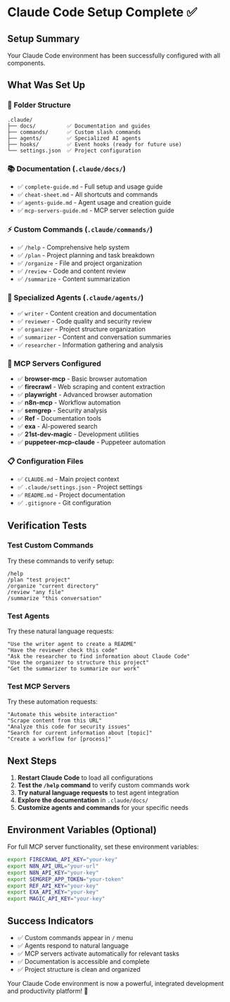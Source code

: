 # Claude Code Setup Complete ✅

## Setup Summary
Your Claude Code environment has been successfully configured with all components.

## What Was Set Up

### 📁 Folder Structure
```
.claude/
├── docs/          ✅ Documentation and guides
├── commands/      ✅ Custom slash commands
├── agents/        ✅ Specialized AI agents
├── hooks/         ✅ Event hooks (ready for future use)
└── settings.json  ✅ Project configuration
```

### 📚 Documentation (`.claude/docs/`)
- ✅ `complete-guide.md` - Full setup and usage guide
- ✅ `cheat-sheet.md` - All shortcuts and commands
- ✅ `agents-guide.md` - Agent usage and creation guide
- ✅ `mcp-servers-guide.md` - MCP server selection guide

### ⚡ Custom Commands (`.claude/commands/`)
- ✅ `/help` - Comprehensive help system
- ✅ `/plan` - Project planning and task breakdown
- ✅ `/organize` - File and project organization
- ✅ `/review` - Code and content review
- ✅ `/summarize` - Content summarization

### 🤖 Specialized Agents (`.claude/agents/`)
- ✅ `writer` - Content creation and documentation
- ✅ `reviewer` - Code quality and security review
- ✅ `organizer` - Project structure organization
- ✅ `summarizer` - Content and conversation summaries
- ✅ `researcher` - Information gathering and analysis

### 🔧 MCP Servers Configured
- ✅ **browser-mcp** - Basic browser automation
- ✅ **firecrawl** - Web scraping and content extraction
- ✅ **playwright** - Advanced browser automation
- ✅ **n8n-mcp** - Workflow automation
- ✅ **semgrep** - Security analysis
- ✅ **Ref** - Documentation tools
- ✅ **exa** - AI-powered search
- ✅ **21st-dev-magic** - Development utilities
- ✅ **puppeteer-mcp-claude** - Puppeteer automation

### 📋 Configuration Files
- ✅ `CLAUDE.md` - Main project context
- ✅ `.claude/settings.json` - Project settings
- ✅ `README.md` - Project documentation
- ✅ `.gitignore` - Git configuration

## Verification Tests

### Test Custom Commands
Try these commands to verify setup:
```
/help
/plan "test project"
/organize "current directory"
/review "any file"
/summarize "this conversation"
```

### Test Agents
Try these natural language requests:
```
"Use the writer agent to create a README"
"Have the reviewer check this code"
"Ask the researcher to find information about Claude Code"
"Use the organizer to structure this project"
"Get the summarizer to summarize our work"
```

### Test MCP Servers
Try these automation requests:
```
"Automate this website interaction"
"Scrape content from this URL"
"Analyze this code for security issues"
"Search for current information about [topic]"
"Create a workflow for [process]"
```

## Next Steps

1. **Restart Claude Code** to load all configurations
2. **Test the `/help` command** to verify custom commands work
3. **Try natural language requests** to test agent integration
4. **Explore the documentation** in `.claude/docs/`
5. **Customize agents and commands** for your specific needs

## Environment Variables (Optional)
For full MCP server functionality, set these environment variables:
```bash
export FIRECRAWL_API_KEY="your-key"
export N8N_API_URL="your-url" 
export N8N_API_KEY="your-key"
export SEMGREP_APP_TOKEN="your-token"
export REF_API_KEY="your-key"
export EXA_API_KEY="your-key"
export MAGIC_API_KEY="your-key"
```

## Success Indicators
- ✅ Custom commands appear in `/` menu
- ✅ Agents respond to natural language
- ✅ MCP servers activate automatically for relevant tasks
- ✅ Documentation is accessible and complete
- ✅ Project structure is clean and organized

Your Claude Code environment is now a powerful, integrated development and productivity platform! 🚀